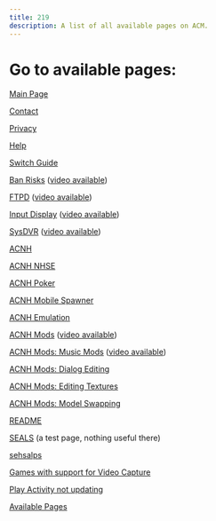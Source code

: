 ```yaml
---
title: 219
description: A list of all available pages on ACM.
---
```


# Go to available pages:

[Main Page](index)

[Contact](contact)

[Privacy](privacy)

[Help](help)

[Switch Guide](switch-guide)

[Ban Risks](pages/ban-risks) ([video available](https://www.youtube.com/watch?v=8Kc-TI1_Xxc))

[FTPD](FTPD) ([video available](https://www.youtube.com/watch?v=fm5VqstAKmw))

[Input Display](pages/input-display) ([video available](https://www.youtube.com/watch?v=QuOo9meqZ20))

[SysDVR](SysDVR) ([video available](https://www.youtube.com/watch?v=SFBomLtRWMc))

[ACNH](ACNH)

[ACNH NHSE](ACNH/NHSE)

[ACNH Poker](ACNH/Poker)

[ACNH Mobile Spawner](ACNH/MS)

[ACNH Emulation](ACNH/emulation)

[ACNH Mods](ACNH/mods) ([video available](https://www.youtube.com/watch?v=4SbMkAQmsI0))

[ACNH Mods: Music Mods](ACNH/mods/music_mods) ([video available](https://www.youtube.com/watch?v=ZDxOjlr1XsM))

[ACNH Mods: Dialog Editing](ACNH/mods/dialog_editing)

[ACNH Mods: Editing Textures](ACNH/mods/editing_textures)

[ACNH Mods: Model Swapping](ACNH/mods/model_swapping)

[README](README)

[SEALS](pages/misc/SEALS) (a test page, nothing useful there)

[sehsalps](pages/misc/sehsalps.txt)

[Games with support for Video Capture](pages/gamesw-video-capture)

[Play Activity not updating](pages/Play-Activity-not-updating)

[Available Pages](219)
